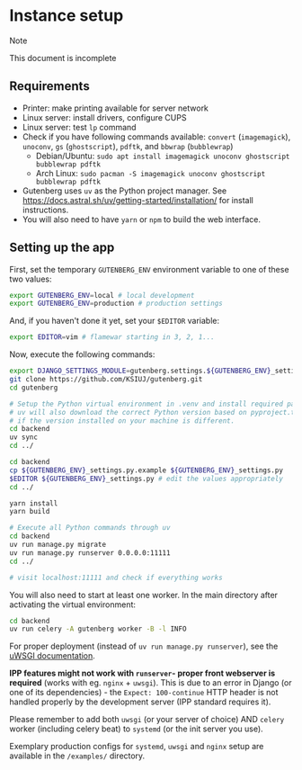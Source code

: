 # Instance setup
> [!NOTE]
> This document is incomplete

## Requirements

- Printer: make printing available for server network
- Linux server: install drivers, configure CUPS
- Linux server: test `lp` command
- Check if you have following commands available: `convert` (`imagemagick`),
  `unoconv`, `gs` (`ghostscript`), `pdftk`, and `bbwrap` (`bubblewrap`)
    - Debian/Ubuntu: `sudo apt install imagemagick unoconv ghostscript bubblewrap pdftk`
    - Arch Linux: `sudo pacman -S imagemagick unoconv ghostscript bubblewrap pdftk`
- Gutenberg uses `uv` as the Python project manager.
  See https://docs.astral.sh/uv/getting-started/installation/ for install instructions.
- You will also need to have `yarn` or `npm` to build the web interface.

## Setting up the app

First, set the temporary `GUTENBERG_ENV` environment variable to one of these two values:

```sh
export GUTENBERG_ENV=local # local development
export GUTENBERG_ENV=production # production settings
```

And, if you haven't done it yet, set your `$EDITOR` variable:

```sh
export EDITOR=vim # flamewar starting in 3, 2, 1...
```

Now, execute the following commands:

```sh
export DJANGO_SETTINGS_MODULE=gutenberg.settings.${GUTENBERG_ENV}_settings
git clone https://github.com/KSIUJ/gutenberg.git
cd gutenberg

# Setup the Python virtual environment in .venv and install required packages.
# uv will also download the correct Python version based on pyproject.toml,
# if the version installed on your machine is different.
cd backend
uv sync
cd ../

cd backend
cp ${GUTENBERG_ENV}_settings.py.example ${GUTENBERG_ENV}_settings.py
$EDITOR ${GUTENBERG_ENV}_settings.py # edit the values appropriately
cd ../

yarn install
yarn build

# Execute all Python commands through uv
cd backend
uv run manage.py migrate
uv run manage.py runserver 0.0.0.0:11111
cd ../

# visit localhost:11111 and check if everything works
```

You will also need to start at least one worker. In the main directory after activating the virtual environment:

```sh
cd backend
uv run celery -A gutenberg worker -B -l INFO
```

For proper deployment (instead of `uv run manage.py runserver`), see the
[uWSGI documentation](http://uwsgi-docs.readthedocs.io/en/latest/tutorials/Django_and_nginx.html).

**IPP features might not work with `runserver`- proper front webserver is required** (works with eg. `nginx` + `uwsgi`).
This is due to an error in Django (or one of its dependencies) - the `Expect: 100-continue` HTTP header is not handled
properly by the development server (IPP standard requires it).

Please remember to add both `uwsgi` (or your server of choice) AND `celery` worker (including celery beat) to `systemd`
(or the init server you use).

Exemplary production configs for `systemd`, `uwsgi` and `nginx` setup are available in the `/examples/` directory.
